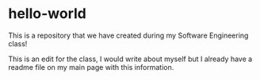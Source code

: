 # hello-world
This is a repository that we have created during my Software Engineering class!


This is an edit for the class, I would write about myself but I already have a readme file on my main page with this information. 
